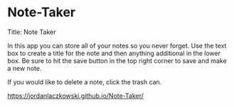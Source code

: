 # Note-Taker

Title: Note Taker

In this app you can store all of your notes so you never forget. Use the text box to create a title for the note and then anything additional in the lower box. Be sure to hit the save button in the top right corner to save and make a new note.

If you would like to delete a note, click the trash can.

https://jordanlaczkowski.github.io/Note-Taker/
